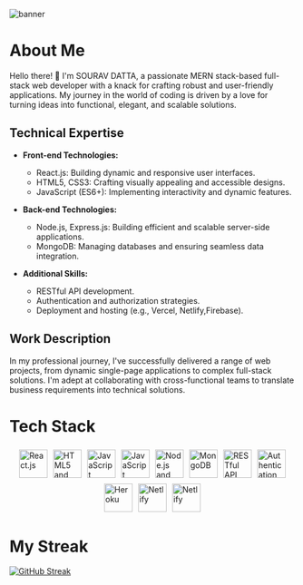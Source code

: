 ![banner](https://github.com/SDATTA1986/SDATTA1986/assets/138384731/1e5aeb4c-95e4-4677-9747-5c045454e03e)

# About Me

Hello there! 👋 I'm SOURAV DATTA, a passionate MERN stack-based full-stack web developer with a knack for crafting robust and user-friendly applications. My journey in the world of coding is driven by a love for turning ideas into functional, elegant, and scalable solutions.


## Technical Expertise

- **Front-end Technologies:**
  - React.js: Building dynamic and responsive user interfaces.
  - HTML5, CSS3: Crafting visually appealing and accessible designs.
  - JavaScript (ES6+): Implementing interactivity and dynamic features.

- **Back-end Technologies:**
  - Node.js, Express.js: Building efficient and scalable server-side applications.
  - MongoDB: Managing databases and ensuring seamless data integration.
  
- **Additional Skills:**
  - RESTful API development.
  - Authentication and authorization strategies.
  - Deployment and hosting (e.g., Vercel, Netlify,Firebase).

## Work Description

In my professional journey, I've successfully delivered a range of web projects, from dynamic single-page applications to complex full-stack solutions. I'm adept at collaborating with cross-functional teams to translate business requirements into technical solutions.

# Tech Stack
<div style="display: flex; flex-wrap: wrap; justify-content: center;">
   <img src="https://upload.wikimedia.org/wikipedia/commons/a/a7/React-icon.svg" alt="React.js" style="width: 50px; height: 50px; margin: 5px;">
    <img src="https://upload.wikimedia.org/wikipedia/commons/6/61/HTML5_logo_and_wordmark.svg" alt="HTML5 and CSS3" style="width: 50px; height: 50px; margin: 5px;">
    <img src="https://cdn.pixabay.com/photo/2017/08/05/11/16/logo-2582747_1280.png" alt="JavaScript" style="width: 50px; height: 50px; margin: 5px;">
   <img src="https://upload.wikimedia.org/wikipedia/commons/9/99/Unofficial_JavaScript_logo_2.svg" alt="JavaScript" style="width: 50px; height: 50px; margin: 5px;">
  <img src="https://cdn.freebiesupply.com/logos/thumbs/2x/nodejs-1-logo.png" alt="Node.js and Express.js" style="width: 50px; height: 50px; margin: 5px;">
    <img src="https://1000logos.net/wp-content/uploads/2020/08/MongoDB-Logo.jpg" alt="MongoDB" style="width: 50px; height: 50px; margin: 5px;">
    <img src="https://www.payoda.com/wp-content/uploads/2021/05/1_mbP4Bjrs8Hshx7IgjsUNSg.jpeg" alt="RESTful API Development" style="width: 50px; height: 50px; margin: 5px;">
    <img src="https://cdn.dribbble.com/users/528264/screenshots/3140440/firebase_logo.png" alt="Authentication and Authorization Strategies" style="width: 50px; height: 50px; margin: 5px;">
    <img src="https://w7.pngwing.com/pngs/413/267/png-transparent-jwt-io-json-web-token-hd-logo.png" alt="Heroku" style="width: 50px; height: 50px; margin: 5px;">
    <img src="https://cdn.worldvectorlogo.com/logos/vercel.svg" alt="Netlify" style="width: 50px; height: 50px; margin: 5px;">
    <img src="https://logowik.com/content/uploads/images/netlify-new-20234970.logowik.com.webp" alt="Netlify" style="width: 50px; height: 50px; margin: 5px;">
 
</div>

# My Streak

[![GitHub Streak](https://streak-stats.demolab.com/?user=SDATTA1986)](https://git.io/streak-stats)

